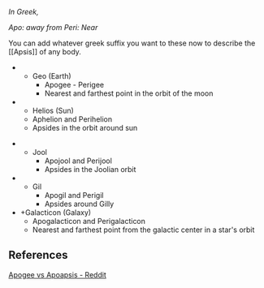 
*In Greek,* 

*Apo: away from
Peri: Near*

You can add whatever greek suffix you want to these now to describe the [[Apsis]] of any body.

- + Geo (Earth)
	- Apogee - Perigee
	- Nearest and farthest point in the orbit of the moon
-  + Helios (Sun)
	- Aphelion and Perihelion
	* Apsides in the orbit around sun
* + Jool
	* Apojool and Perijool
	* Apsides in the Joolian orbit
* + Gil
	* Apogil and Perigil
	* Apsides around Gilly
* +Galacticon (Galaxy)
	* Apogalacticon and Perigalacticon
	* Nearest and farthest point from the galactic center in a star's orbit

## References

[Apogee vs Apoapsis - Reddit](https://www.reddit.com/r/Physics/comments/4g1wl6/apogee_vs_apoapsis/)